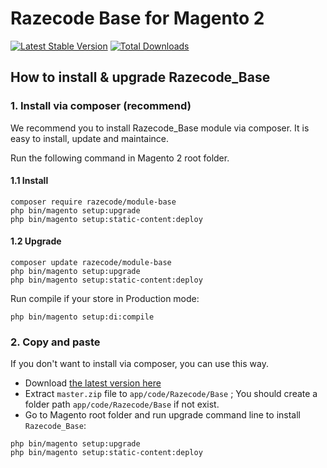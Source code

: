 # Razecode Base for Magento 2

[![Latest Stable Version](https://poser.pugx.org/razecode/module-base/v/stable)](https://packagist.org/packages/razecode/module-base)
[![Total Downloads](https://poser.pugx.org/razecode/module-base/downloads)](https://packagist.org/packages/razecode/module-base)

## How to install & upgrade Razecode_Base

### 1. Install via composer (recommend)

We recommend you to install Razecode_Base module via composer. It is easy to install, update and maintaince.

Run the following command in Magento 2 root folder.

#### 1.1 Install

```
composer require razecode/module-base
php bin/magento setup:upgrade
php bin/magento setup:static-content:deploy
```

#### 1.2 Upgrade

```
composer update razecode/module-base
php bin/magento setup:upgrade
php bin/magento setup:static-content:deploy
```

Run compile if your store in Production mode:

```
php bin/magento setup:di:compile
```

### 2. Copy and paste

If you don't want to install via composer, you can use this way. 

- Download [the latest version here](https://github.com/razecodetech/module-base/archive/master.zip) 
- Extract `master.zip` file to `app/code/Razecode/Base` ; You should create a folder path `app/code/Razecode/Base` if not exist.
- Go to Magento root folder and run upgrade command line to install `Razecode_Base`:

```
php bin/magento setup:upgrade
php bin/magento setup:static-content:deploy
```
